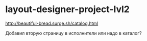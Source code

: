 # layout-designer-project-lvl2
http://beautiful-bread.surge.sh/catalog.html

Добавил вторую страницу в исполнители или надо в каталог?
